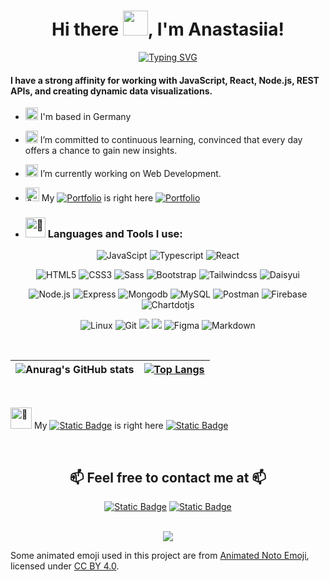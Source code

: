 <h1 align="center">Hi there <img src="https://media.giphy.com/media/hvRJCLFzcasrR4ia7z/giphy.gif" width="40">, I'm Anastasiia!</h1>
<div align="center">

[![Typing SVG](https://readme-typing-svg.herokuapp.com?font=Fira+Code&weight=500&pause=1000&color=C678DD&center=true&width=600&lines=As+a+passionate+Full+Stack+Developer)](https://git.io/typing-svg)

</div>

#### I have a strong affinity for working with JavaScript, React, Node.js, REST APIs, and creating dynamic data visualizations.

-   <img src="https://fonts.gstatic.com/s/e/notoemoji/latest/1f30d/512.gif" alt="🌍" width="20" height="20"> I'm based in Germany
-   <img src="https://fonts.gstatic.com/s/e/notoemoji/latest/1f331/512.gif" alt="🌱" width="20" height="20"> I’m committed to continuous learning, convinced that every day offers a chance to gain new insights.
-   <img src="https://fonts.gstatic.com/s/e/notoemoji/latest/1f4a1/512.gif" alt="💡" width="20" height="20"> I’m currently working on Web Development.
-   <img src="https://fonts.gstatic.com/s/e/notoemoji/latest/1f4f8/512.gif" alt="📸" width="22" height="22"> My [![Portfolio](https://img.shields.io/badge/PORTFOLIO-C6538C)](https://web-artistry-by-ak.vercel.app) is right here [![Portfolio](https://img.shields.io/badge/>>>-C6538C)](https://web-artistry-by-ak.vercel.app)

-   ### <img src="https://fonts.gstatic.com/s/e/notoemoji/latest/1f9be/512.gif" alt="🦾" width="32" height="32"> Languages and Tools I use:

<div align="center">

![JavaScipt](https://img.shields.io/badge/javascript-%23323330.svg?style=for-the-badge&logo=javascript&logoColor=%23F7DF1E) ![Typescript](https://img.shields.io/badge/typescript-%23323330.svg?style=for-the-badge&logo=typescript&logoColor=%#3178C6) ![React](https://img.shields.io/badge/react-%23323330.svg?style=for-the-badge&logo=react&logoColor=%#3178C6)

</div>
<div align="center">

![HTML5](https://img.shields.io/badge/html5-%23E34F26.svg?style=for-the-badge&logo=html5&logoColor=white) ![CSS3](https://img.shields.io/badge/CSS3-%231572B6.svg?style=for-the-badge&logo=css3&logoColor=white) ![Sass](https://img.shields.io/badge/sass-%23CC6699.svg?style=for-the-badge&logo=sass&logoColor=white) ![Bootstrap](https://img.shields.io/badge/bootstrap-%237952B3.svg?style=for-the-badge&logo=bootstrap&logoColor=white) ![Tailwindcss](https://img.shields.io/badge/tailwindcss-%2306B6D4.svg?style=for-the-badge&logo=tailwindcss&logoColor=white) ![Daisyui](https://img.shields.io/badge/daisyui-%231AD1A5.svg?style=for-the-badge&logo=daisyui&logoColor=white)

</div>
<div align="center">

![Node.js](https://img.shields.io/badge/node.js-%235FA04E.svg?style=for-the-badge&logo=nodedotjs&logoColor=white) ![Express](https://img.shields.io/badge/express-%23000000.svg?style=for-the-badge&logo=express&logoColor=white) ![Mongodb](https://img.shields.io/badge/mongodb-%2347A248.svg?style=for-the-badge&logo=mongodb&logoColor=white) ![MySQL](https://img.shields.io/badge/MySQL-%234479A1.svg?style=for-the-badge&logo=mysql&logoColor=white) ![Postman](https://img.shields.io/badge/postman-%23FF6C37.svg?style=for-the-badge&logo=postman&logoColor=white) ![Firebase](https://img.shields.io/badge/firebase-a08021?style=for-the-badge&logo=firebase&logoColor=ffcd34) ![Chartdotjs](https://img.shields.io/badge/chart.js-%23FF6384.svg?style=for-the-badge&logo=chartdotjs&logoColor=white)

</div>
<div align="center">

![Linux](https://img.shields.io/badge/linux-%23FCC624.svg?style=for-the-badge&logo=linux&logoColor=gray) ![Git](https://img.shields.io/badge/git-%23F05032.svg?style=for-the-badge&logo=git&logoColor=white) <img src="https://camo.githubusercontent.com/af0e21565bb0b470d22f431690bf0c21886891bbdc5b05d98a4ad1edb8432861/68747470733a2f2f696d672e736869656c64732e696f2f7374617469632f76313f7374796c653d666f722d7468652d6261646765266d6573736167653d5472656c6c6f26636f6c6f723d303035324343266c6f676f3d5472656c6c6f266c6f676f436f6c6f723d464646464646266c6162656c3d"> <img src="https://img.shields.io/badge/Visual_Studio_Code-white?style=for-the-badge&logo=visual%20studio%20code&logoColor=blue"> ![Figma](https://img.shields.io/badge/figma-%23F24E1E.svg?style=for-the-badge&logo=figma&logoColor=white) ![Markdown](https://img.shields.io/badge/markdown-%23000000.svg?style=for-the-badge&logo=markdown&logoColor=white)

</div>
<!-- <a href="https://developer.mozilla.org/en-US/docs/Web/JavaScript" target="blank">
<img align="center" src="https://raw.githubusercontent.com/devicons/devicon/master/icons/javascript/javascript-original.svg" alt="JavaScript" height="50" width="50" />
</a>
<a href="https://www.typescriptlang.org/" target="blank">
<img align="center" src="https://raw.githubusercontent.com/devicons/devicon/master/icons/typescript/typescript-original.svg" alt="TypeScript" height="50" width="50" />
</a>
<a href="https://reactjs.org/" target="blank">
<img align="center" src="https://raw.githubusercontent.com/devicons/devicon/master/icons/react/react-original-wordmark.svg" alt="React" height="50" width="50" />
</a> -->
<br>

<!-- <h2 align="center"><img src = "https://i.pinimg.com/originals/65/c4/f4/65c4f452571be1261e9c623f7da488ac.gif" width = 32px> GitHub Stats <img src = "https://i.pinimg.com/originals/65/c4/f4/65c4f452571be1261e9c623f7da488ac.gif" width = 32px> </h2>

<div align="center"><img src="https://github-readme-streak-stats.herokuapp.com/?user=iamstasiia&theme=one_dark_pro&hide_border=true" alt="iamstasiia" /></div>

<h2 align="center">📈 Cᴏɴᴛʀɪʙᴜᴛɪᴏɴ Gʀᴀᴘʜ 📈</h2>
<div align="center">
    <img src="https://github-readme-activity-graph.vercel.app/graph?username=iamstasiia&bg_color=2F4255&&color=ffffff&line=C6538C&point=F1E05A&area=false&hide_border=false" border-radius="15">
</div> -->

| ![Anurag's GitHub stats](https://github-readme-stats.vercel.app/api?username=iamstasiia&show_icons=true&theme=one_dark_pro&hide=stars,issues&hide_border=true) | [![Top Langs](https://github-readme-stats.vercel.app/api/top-langs/?username=iamstasiia&layout=donut&theme=one_dark_pro&hide_border=true)](https://github.com/iamstasiia/github-readme-stats) |
| -------------------------------------------------------------------------------------------------------------------------------------------------------------- | --------------------------------------------------------------------------------------------------------------------------------------------------------------------------------------------- |

<br>

<img src="https://fonts.gstatic.com/s/e/notoemoji/latest/1f4f8/512.gif" alt="📸" width="34" height="34"> My [![Static Badge](https://img.shields.io/badge/Portfolio-C6538C?style=for-the-badge)](https://web-artistry-by-ak.vercel.app) is right here [![Static Badge](https://img.shields.io/badge/>>>-C6538C?style=for-the-badge)](https://web-artistry-by-ak.vercel.app)

<br>

<!-- Contacts -->
<h2 align="center">📫 Feel free to contact me at 📫</h2>
<div align="center">

[![Static Badge](https://img.shields.io/badge/a.khrypko.work@gmail.com-F1E05A?style=for-the-badge)](mailto:a.khrypko.work@gmail.com) [![Static Badge](https://img.shields.io/badge/linkedin/anastasiia--khrypko-5799D0?style=for-the-badge)](https://www.linkedin.com/in/anastasiia-khrypko-a43a20326/)

</div>
<br>

<!-- Footer -->

<!-- ### <img src="https://fonts.gstatic.com/s/e/notoemoji/latest/270f_fe0f/512.gif" alt="✍️" width="32" height="32"> Random Dev Quote -->

<div align="center">

<!-- ![](https://quotes-github-readme.vercel.app/api?type=horizontal&theme=dracula) -->
<img src="https://capsule-render.vercel.app/api?type=waving&color=gradient&height=75&section=footer"/>

</div>

<!-- <a href="https://github.com/DenverCoder1/readme-typing-svg">
    <img src="https://readme-typing-svg.herokuapp.com?font=Cairo+Play&color=D3D3D3&size=40&center=true&vCenter=true&width=1000&height=80&lines=-+Hey,+Do+You+Want+to+Talk+to+Me?+-;-+Contact+Profiles+Below+-;-+I+Hope+You+Liked+My+Profile!+ッ+-;++;">
</a> -->

<!-- ![](http://github-profile-summary-cards.vercel.app/api/cards/profile-details?username=iamstasiia&theme=onedark) -->

Some animated emoji used in this project are from [Animated Noto Emoji](https://googlefonts.github.io/noto-emoji-animation/), licensed under [CC BY 4.0](https://creativecommons.org/licenses/by/4.0/legalcode).
